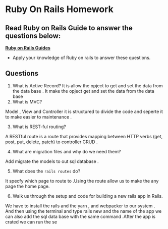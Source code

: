 # Ruby On Rails Homework

## Read Ruby on Rails Guide to answer the questions below:
**[Ruby on Rails Guides](https://guides.rubyonrails.org/)**
- Apply your knowledge of Ruby on rails to answer these questions.

## Questions
1. What is Active Record?
It is allow the opject to get and set the data from the data base .
It make the opject get and set the data from the data base 
2. What is MVC?

Model , View and Controller it is structured to divide the code and seperte it to make easier to maintenance .

3. What is REST-ful routing?

A RESTful route is a route that provides mapping between HTTP verbs (get, post, put, delete, patch) to controller CRUD .

4. What are migration files and why do we need them?

Add migrate the models to out sql database .

5. What does the `rails routes` do?

It specfy which page to route to .Using the route allow us to make the any page the home page.

6. Walk us through the setup and code for building a new rails app in Rails.

We have to install the rails and the yarn , and webpacker to our system .
And then using the  terminal and type rails new and the name of the app we can also add the sql data base with the same command .After the app is crated we can run the se
